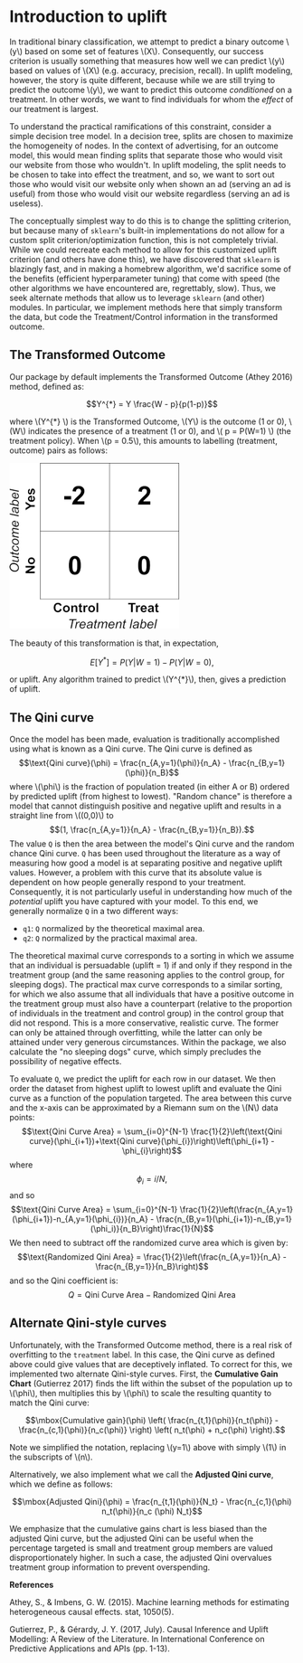 # Introduction to uplift

In traditional binary classification, we attempt to predict a binary outcome
\\(y\\) based on some set of features \\(X\\). Consequently, our success
criterion is usually something that measures how well we can predict \\(y\\)
based on values of \\(X\\) (e.g. accuracy, precision, recall). In uplift
modeling, however, the story is quite different, because while we are still
trying to predict the outcome \\(y\\), we want to predict this outcome
*conditioned* on a treatment. In other words, we want to find individuals for
whom the *effect* of our treatment is largest.

To understand the practical ramifications of this constraint, consider a simple
decision tree model. In a decision tree, splits are chosen to maximize the
homogeneity of nodes. In the context of advertising, for an outcome model, this
would mean finding splits that separate those who would visit our website from
those who wouldn't. In uplift modeling, the split needs to be chosen to take
into effect the treatment, and so, we want to sort out those who would visit
our website only when shown an ad (serving an ad is useful) from those who
would visit our website regardless (serving an ad is useless).

The conceptually simplest way to do this is to change the splitting criterion,
but because many of `sklearn`'s built-in implementations do not allow for a
custom split criterion/optimization function, this is not completely trivial.
While we could recreate each method to allow for this customized uplift
criterion (and others have done this), we have discovered that `sklearn` is
blazingly fast, and in making a homebrew algorithm, we'd sacrifice some of the
benefits (efficient hyperparameter tuning) that come with speed (the other
algorithms we have encountered are, regrettably, slow). Thus, we seek alternate
methods that allow us to leverage `sklearn` (and other) modules. In particular,
we implement methods here that simply transform the data, but code the
Treatment/Control information in the transformed outcome.

## The Transformed Outcome

Our package by default implements the Transformed Outcome (Athey 2016) method, defined as:

$$Y^{*} = Y \frac{W - p}{p(1-p)}$$

where \\(Y^{*} \\) is the Transformed Outcome, \\(Y\\) is the outcome (1 or 0),
\\(W\\) indicates the presence of a treatment (1 or 0), and \\( p = P(W=1) \\)
(the treatment policy). When \\(p = 0.5\\), this amounts to labelling (treatment, outcome) pairs as follows:

![](./img/transformed_outcome_small.png)

The beauty of this transformation is that, in expectation,

$$E[Y^{*}] = P(Y | W=1) - P(Y | W=0),$$

or uplift. Any algorithm trained to predict \\(Y^{*}\\), then, gives a
prediction of uplift.

## The Qini curve
Once the model has been made, evaluation is traditionally accomplished using
what is known as a Qini curve. The Qini curve is defined as
$$\text{Qini curve}(\phi) = \frac{n_{A,y=1}(\phi)}{n_A} - \frac{n_{B,y=1}(\phi)}{n_B}$$
where \\(\phi\\) is the fraction of population treated (in either A or B) ordered
by predicted uplift (from highest to lowest). "Random chance" is therefore a
model that cannot distinguish positive and negative uplift and results in a
straight line from \\((0,0)\\) to $$(1, \frac{n_{A,y=1}}{n_A} -
\frac{n_{B,y=1}}{n_B}).$$ The value `Q` is then the area between the model's
Qini curve and the random chance Qini curve. `Q` has been used throughout the
literature as a way of measuring how good a model is at separating positive and
negative uplift values. However, a problem with this curve that its absolute
value is dependent on how people generally respond to your treatment.
Consequently, it is not particularly useful in understanding how much of the
*potential* uplift you have captured with your model. To this end, we generally
normalize `Q` in a two different ways:

* `q1`: `Q` normalized by the theoretical maximal area.
* `q2`: `Q` normalized by the practical maximal area.

The theoretical maximal curve corresponds to a sorting in which we assume that
an individual is persuadable (uplift = 1) if and only if they respond in the
treatment group (and the same reasoning applies to the control group, for
sleeping dogs). The practical max curve corresponds to a similar sorting, for
which we also assume that all individuals that have a positive outcome in the
treatment group must also have a counterpart (relative to the proportion of
individuals in the treatment and control group) in the control group that did
not respond. This is a more conservative, realistic curve. The former can only
be attained through overfitting, while the latter can only be attained under
very generous circumstances. Within the package, we also calculate the "no
sleeping dogs" curve, which simply precludes the possibility of negative
effects.

To evaluate `Q`, we predict the uplift for each row in our dataset.
We then order the dataset from highest uplift to lowest
uplift and evaluate the Qini curve as a function of the population targeted. The area
between this curve and the x-axis can be approximated by a Riemann sum on the
\\(N\\) data points:
$$\text{Qini Curve Area} = \sum_{i=0}^{N-1} \frac{1}{2}\left(\text{Qini curve}(\phi_{i+1})+\text{Qini curve}(\phi_{i})\right)\left(\phi_{i+1} - \phi_{i}\right)$$
where $$\phi_{i} = i/N,$$ and so
$$\text{Qini Curve Area} = \sum_{i=0}^{N-1} \frac{1}{2}\left(\frac{n_{A,y=1}(\phi_{i+1})-n_{A,y=1}(\phi_{i})}{n_A} - \frac{n_{B,y=1}(\phi_{i+1})-n_{B,y=1}(\phi_i)}{n_B}\right)\frac{1}{N}$$
We then need to subtract off the randomized curve area which is given by:
$$\text{Randomized Qini Area} = \frac{1}{2}\left(\frac{n_{A,y=1}}{n_A} - \frac{n_{B,y=1}}{n_B}\right)$$
and so the Qini coefficient is:
$$Q = \text{Qini Curve Area} - \text{Randomized Qini Area}$$

## Alternate Qini-style curves

Unfortunately, with the Transformed Outcome method, there is a real risk of overfitting to the `treatment` label. In this case, the Qini curve as defined above could give values that are deceptively inflated. To correct for this, we implemented two alternate Qini-style curves. First, the **Cumulative Gain Chart** (Gutierrez 2017) finds the lift within the subset of the population up to \\(\phi\\), then multiplies this by \\(\phi\\) to scale the resulting quantity to match the Qini curve:

$$\mbox{Cumulative gain}(\phi) \left( \frac{n_{t,1}(\phi)}{n_t(\phi)} - \frac{n_{c,1}(\phi)}{n_c(\phi)} \right) \left( n_t(\phi) + n_c(\phi) \right).$$

Note we simplified the notation, replacing \\(y=1\\) above with simply \\(1\\) in the subscripts of \\(n\\).

Alternatively, we also implement what we call the **Adjusted Qini curve**, which we define as follows:

$$\mbox{Adjusted Qini}(\phi) = \frac{n_{t,1}(\phi)}{N_t} - \frac{n_{c,1}(\phi) n_t(\phi)}{n_c (\phi) N_t}$$

We emphasize that the cumulative gains chart is less biased than the adjusted Qini curve, but the adjusted Qini can be useful when the percentage targeted is small and treatment group members are valued disproportionately higher. In such a case, the adjusted Qini overvalues treatment group information to prevent overspending.


**References**

Athey, S., & Imbens, G. W. (2015). Machine learning methods for estimating heterogeneous causal effects. stat, 1050(5).

Gutierrez, P., & Gérardy, J. Y. (2017, July). Causal Inference and Uplift Modelling: A Review of the Literature. In International Conference on Predictive Applications and APIs (pp. 1-13).

